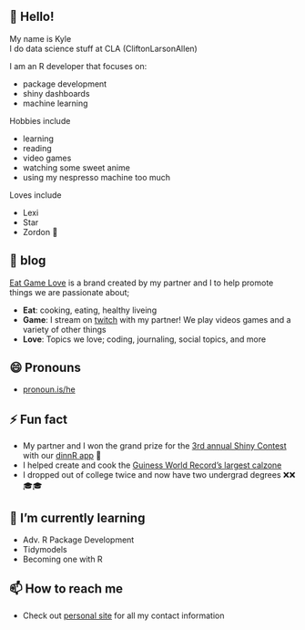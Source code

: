 ## 👋 Hello!

My name is Kyle <br> I do data science stuff at CLA (CliftonLarsonAllen)

I am an R developer that focuses on:
- package development
- shiny dashboards
- machine learning

Hobbies include
- learning
- reading
- video games
- watching some sweet anime
- using my nespresso machine too much

Loves include
- Lexi
- Star
- Zordon 💖

## 📝 blog

<!-- badges: start -->

[Eat Game Love](https://theeatgamelove.com/) is a brand created by my partner and I to help promote things we are passionate about;
- **Eat**: cooking, eating, healthy liveing
- **Game**: I stream on [twitch](https://twitch.tv/theeatgamelove) with my partner! We play videos games and a variety of other things
- **Love**: Topics we love; coding, journaling, social topics, and more

## 😄 Pronouns

- [pronoun.is/he](pronoun.is/he)

## ⚡ Fun fact

- My partner and I won the grand prize for the [3rd annual Shiny Contest](https://blog.rstudio.com/2021/06/24/winners-of-the-3rd-annual-shiny-contest/) with our [dinnR app](https://koderkow.shinyapps.io/dinnR/) 🥇
- I helped create and cook the [Guiness World Record’s largest calzone](https://www.guinnessworldrecords.com/world-records/largest-calzone#:~:text=The%20largest%20calzone%20weighs%2096.37,and%20sauce%20inside%20the%20dough.)
- I dropped out of college twice and now have two undergrad degrees
    ❌❌🎓🎓

## 🌱 I’m currently learning

- Adv. R Package Development
- Tidymodels
- Becoming one with R

## 📫 How to reach me

  - Check out [personal site](https://koderkow.rbind.io/) for all my contact
    information
